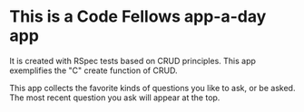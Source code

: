 This is a Code Fellows app-a-day app
====================================

It is created with RSpec tests based on CRUD principles. This app exemplifies the "C" create function of CRUD.

This app collects the favorite kinds of questions you like to ask, or be asked. The most recent question you ask will appear at the top.
